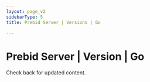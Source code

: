 ```yaml
---
layout: page_v2
sidebarType: 5
title: Prebid Server | Versions | Go

---
```


# Prebid Server | Version | Go

Check back for updated content.

